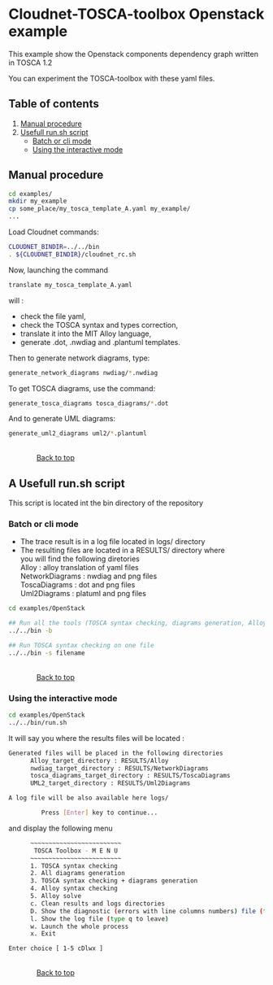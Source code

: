 # Cloudnet-TOSCA-toolbox Openstack example

This example show the Openstack components dependency graph written in TOSCA 1.2

You can experiment the TOSCA-toolbox with these yaml files.  

## Table of contents

1. [Manual procedure](#manual-procedure)
2. [Usefull run.sh script](#a-usefull-runsh-script)
    - [Batch or cli mode](#batch-or-cli-mode)
    - [Using the interactive mode](#using-the-interactive-mode)

## Manual procedure

```sh
cd examples/  
mkdir my_example  
cp some_place/my_tosca_template_A.yaml my_example/  
...  
```

Load Cloudnet commands:  

```sh
CLOUDNET_BINDIR=../../bin  
. ${CLOUDNET_BINDIR}/cloudnet_rc.sh  
```

Now, launching the command  

```sh
translate my_tosca_template_A.yaml  
```

will :  

- check the file yaml,  
- check the TOSCA syntax and types correction,  
- translate it into the MIT Alloy language,  
- generate .dot, .nwdiag and .plantuml templates.  

Then to generate network diagrams, type:  

```sh
generate_network_diagrams nwdiag/*.nwdiag  
```

To get TOSCA diagrams, use the command:  

```sh
generate_tosca_diagrams tosca_diagrams/*.dot  
```

And to generate UML diagrams:  

```sh
generate_uml2_diagrams uml2/*.plantuml  
```

&nbsp;&nbsp;&nbsp;&nbsp;&nbsp;&nbsp;&nbsp;&nbsp;&nbsp;&nbsp;&nbsp;&nbsp;&nbsp;
&nbsp;&nbsp;&nbsp;&nbsp;&nbsp;&nbsp;&nbsp;&nbsp;&nbsp;&nbsp;&nbsp;&nbsp;&nbsp;
&nbsp;&nbsp;&nbsp;&nbsp;&nbsp;&nbsp;&nbsp;&nbsp;&nbsp;&nbsp;&nbsp;&nbsp;&nbsp;
&nbsp;&nbsp;&nbsp;&nbsp;&nbsp;&nbsp;&nbsp;&nbsp;&nbsp;&nbsp;&nbsp;&nbsp;&nbsp;
&nbsp;&nbsp;&nbsp;&nbsp;&nbsp;&nbsp;&nbsp;&nbsp;&nbsp;&nbsp;&nbsp;&nbsp;&nbsp;
&nbsp;&nbsp;&nbsp;&nbsp;&nbsp;&nbsp;&nbsp;&nbsp;&nbsp;&nbsp;&nbsp;&nbsp;&nbsp;
&nbsp;&nbsp;&nbsp;&nbsp;&nbsp;&nbsp;&nbsp;&nbsp;&nbsp;&nbsp;&nbsp;&nbsp;&nbsp;
&nbsp;&nbsp;&nbsp;&nbsp;&nbsp;&nbsp;&nbsp;&nbsp;&nbsp;&nbsp;&nbsp;&nbsp;&nbsp;
&nbsp;&nbsp;&nbsp;&nbsp;&nbsp;&nbsp;&nbsp;&nbsp;&nbsp;&nbsp;&nbsp;&nbsp;&nbsp;
&nbsp;&nbsp;&nbsp;&nbsp;&nbsp;&nbsp;&nbsp;&nbsp;&nbsp;&nbsp;&nbsp;&nbsp;&nbsp;
[Back to top](#cloudnet-tosca-toolbox-openstack-example)

## A Usefull run.sh script

This script is located int the bin directory of the repository

### Batch or cli mode

- The trace result  is in a log file located in logs/ directory
- The resulting files are located in a RESULTS/ directory where<br />
  you will find the following diretories<br />
  Alloy : alloy translation of yaml files<br />
  NetworkDiagrams : nwdiag and png files<br />
  ToscaDiagrams : dot and png files<br />
  Uml2Diagrams : platuml and png files

```sh
cd examples/OpenStack 

## Run all the tools (TOSCA syntax checking, diagrams generation, Alloy syntax checking)
../../bin -b

## Run TOSCA syntax checking on one file
../../bin -s filename

```

&nbsp;&nbsp;&nbsp;&nbsp;&nbsp;&nbsp;&nbsp;&nbsp;&nbsp;&nbsp;&nbsp;&nbsp;&nbsp;
&nbsp;&nbsp;&nbsp;&nbsp;&nbsp;&nbsp;&nbsp;&nbsp;&nbsp;&nbsp;&nbsp;&nbsp;&nbsp;
&nbsp;&nbsp;&nbsp;&nbsp;&nbsp;&nbsp;&nbsp;&nbsp;&nbsp;&nbsp;&nbsp;&nbsp;&nbsp;
&nbsp;&nbsp;&nbsp;&nbsp;&nbsp;&nbsp;&nbsp;&nbsp;&nbsp;&nbsp;&nbsp;&nbsp;&nbsp;
&nbsp;&nbsp;&nbsp;&nbsp;&nbsp;&nbsp;&nbsp;&nbsp;&nbsp;&nbsp;&nbsp;&nbsp;&nbsp;
&nbsp;&nbsp;&nbsp;&nbsp;&nbsp;&nbsp;&nbsp;&nbsp;&nbsp;&nbsp;&nbsp;&nbsp;&nbsp;
&nbsp;&nbsp;&nbsp;&nbsp;&nbsp;&nbsp;&nbsp;&nbsp;&nbsp;&nbsp;&nbsp;&nbsp;&nbsp;
&nbsp;&nbsp;&nbsp;&nbsp;&nbsp;&nbsp;&nbsp;&nbsp;&nbsp;&nbsp;&nbsp;&nbsp;&nbsp;
&nbsp;&nbsp;&nbsp;&nbsp;&nbsp;&nbsp;&nbsp;&nbsp;&nbsp;&nbsp;&nbsp;&nbsp;&nbsp;
&nbsp;&nbsp;&nbsp;&nbsp;&nbsp;&nbsp;&nbsp;&nbsp;&nbsp;&nbsp;&nbsp;&nbsp;&nbsp;
[Back to top](#cloudnet-tosca-toolbox-openstack-example)

### Using the interactive mode

```sh
cd examples/OpenStack 
../../bin/run.sh
```

It will say you where the results files will be located :

```sh
Generated files will be placed in the following directories
      Alloy_target_directory : RESULTS/Alloy
      nwdiag_target_directory : RESULTS/NetworkDiagrams
      tosca_diagrams_target_directory : RESULTS/ToscaDiagrams
      UML2_target_directory : RESULTS/Uml2Diagrams

A log file will be also available here logs/

         Press [Enter] key to continue...
```

and display the following menu

```sh
      ~~~~~~~~~~~~~~~~~~~~~~~~~
       TOSCA Toolbox - M E N U 
      ~~~~~~~~~~~~~~~~~~~~~~~~~
      1. TOSCA syntax checking
      2. All diagrams generation
      3. TOSCA syntax checking + diagrams generation
      4. Alloy syntax checking
      5. Alloy solve
      c. Clean results and logs directories
      D. Show the diagnostic (errors with line columns numbers) file (type q to leave)
      l. Show the log file (type q to leave)
      w. Launch the whole process
      x. Exit

Enter choice [ 1-5 cDlwx ] 
```

&nbsp;&nbsp;&nbsp;&nbsp;&nbsp;&nbsp;&nbsp;&nbsp;&nbsp;&nbsp;&nbsp;&nbsp;&nbsp;
&nbsp;&nbsp;&nbsp;&nbsp;&nbsp;&nbsp;&nbsp;&nbsp;&nbsp;&nbsp;&nbsp;&nbsp;&nbsp;
&nbsp;&nbsp;&nbsp;&nbsp;&nbsp;&nbsp;&nbsp;&nbsp;&nbsp;&nbsp;&nbsp;&nbsp;&nbsp;
&nbsp;&nbsp;&nbsp;&nbsp;&nbsp;&nbsp;&nbsp;&nbsp;&nbsp;&nbsp;&nbsp;&nbsp;&nbsp;
&nbsp;&nbsp;&nbsp;&nbsp;&nbsp;&nbsp;&nbsp;&nbsp;&nbsp;&nbsp;&nbsp;&nbsp;&nbsp;
&nbsp;&nbsp;&nbsp;&nbsp;&nbsp;&nbsp;&nbsp;&nbsp;&nbsp;&nbsp;&nbsp;&nbsp;&nbsp;
&nbsp;&nbsp;&nbsp;&nbsp;&nbsp;&nbsp;&nbsp;&nbsp;&nbsp;&nbsp;&nbsp;&nbsp;&nbsp;
&nbsp;&nbsp;&nbsp;&nbsp;&nbsp;&nbsp;&nbsp;&nbsp;&nbsp;&nbsp;&nbsp;&nbsp;&nbsp;
&nbsp;&nbsp;&nbsp;&nbsp;&nbsp;&nbsp;&nbsp;&nbsp;&nbsp;&nbsp;&nbsp;&nbsp;&nbsp;
&nbsp;&nbsp;&nbsp;&nbsp;&nbsp;&nbsp;&nbsp;&nbsp;&nbsp;&nbsp;&nbsp;&nbsp;&nbsp;
[Back to top](#cloudnet-tosca-toolbox-openstack-example)
